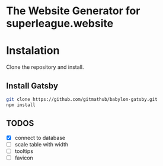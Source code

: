 # The Website Generator for superleague.website

# Instalation

Clone the repository and install.

## Install Gatsby

```bash
git clone https://github.com/gitmathub/babylon-gatsby.git
npm install

```

## TODOS

- [x] connect to database
- [ ] scale table with width
- [ ] tooltips
- [ ] favicon
